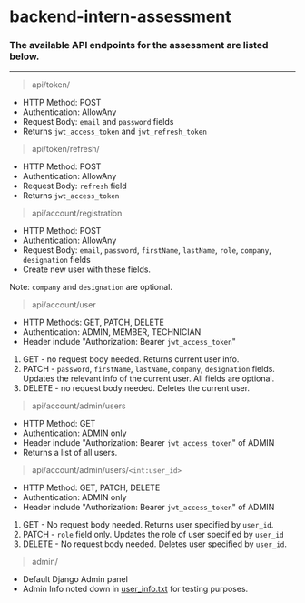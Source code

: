 # backend-intern-assessment

### The available API endpoints for the assessment are listed below.
---
> api/token/
- HTTP Method: POST
- Authentication: AllowAny
- Request Body: `email` and `password` fields 
- Returns `jwt_access_token` and `jwt_refresh_token`


> api/token/refresh/
- HTTP Method: POST
- Authentication: AllowAny
- Request Body: `refresh` field
- Returns `jwt_access_token`


> api/account/registration
- HTTP Method: POST
- Authentication: AllowAny
- Request Body: `email`, `password`, `firstName`, `lastName`, `role`, `company`, `designation` fields
- Create new user with these fields.

Note: `company` and `designation` are optional.


> api/account/user
- HTTP Methods: GET, PATCH, DELETE
- Authentication: ADMIN, MEMBER, TECHNICIAN
- Header include "Authorization: Bearer `jwt_access_token`"
  
1. GET - no request body needed. Returns current user info.
2. PATCH - `password`, `firstName`, `lastName`, `company`, `designation` fields. Updates the relevant info of the current user. All fields are optional.
3. DELETE - no request body needed. Deletes the current user.


> api/account/admin/users
- HTTP Method: GET
- Authentication: ADMIN only
- Header include "Authorization: Bearer `jwt_access_token`" of ADMIN
- Returns a list of all users.

> api/account/admin/users/`<int:user_id>`
- HTTP Method: GET, PATCH, DELETE
- Authentication: ADMIN only
- Header include "Authorization: Bearer `jwt_access_token`" of ADMIN

1. GET - No request body needed. Returns user specified by `user_id`.
2. PATCH - `role` field only. Updates the role of user specified by `user_id`
3. DELETE - No request body needed. Deletes user specified by `user_id`.


> admin/
- Default Django Admin panel
- Admin Info noted down in [user_info.txt](./backend/user_info.txt) for testing purposes.
